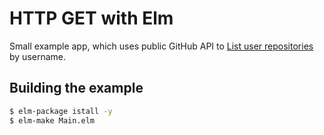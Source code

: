 # HTTP GET with Elm

Small example app, which uses public GitHub API
to [List user repositories](https://developer.github.com/v3/repos/#list-user-repositories) by username.

## Building the example

```sh
$ elm-package istall -y
$ elm-make Main.elm
```